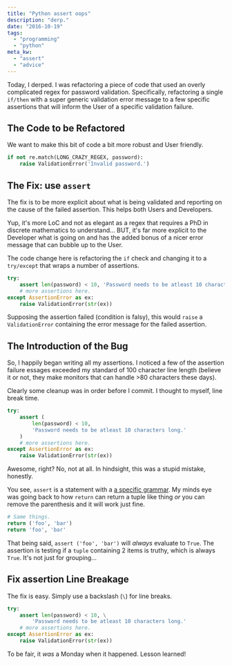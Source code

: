 ```yaml
---
title: "Python assert oops"
description: "derp."
date: "2016-10-19"
tags:
  - "programming"
  - "python"
meta_kw:
  - "assert"
  - "advice"
---
```


Today, I derped. I was refactoring a piece of code that used an overly complicated regex for
password validation. Specifically, refactoring a single `if/then` with a super generic
validation error message to a few specific assertions that will inform the User of a specific
validation failure.

## The Code to be Refactored

We want to make this bit of code a bit more robust and User friendly.

```python
if not re.match(LONG_CRAZY_REGEX, password):
    raise ValidationError('Invalid password.')
```

## The Fix: use `assert`

The fix is to be more explicit about what is being validated and reporting on the cause of the
failed assertion. This helps both Users and Developers.

Yup, it's more LoC and not as elegant as a regex that requires a PhD in discrete mathematics to
understand... BUT, it's far more explicit to the Developer what is going on and has the added
bonus of a nicer error message that can bubble up to the User.

The code change here is refactoring the `if` check and changing it to a `try/except` that wraps
a number of assertions.

```python
try:
    assert len(password) < 10, 'Password needs to be atleast 10 characters long.'
    # more assertions here.
except AssertionError as ex:
    raise ValidationError(str(ex))
```

Supposing the assertion failed (condition is falsy), this would `raise` a `ValidationError`
containing the error message for the failed assertion.

## The Introduction of the Bug

So, I happily began writing all my assertions. I noticed a few of the assertion failure essages
exceeded my standard of 100 character line length (believe it or not, they make monitors that can
handle >80 characters these days).

Clearly some cleanup was in order before I commit. I thought to myself, line break time.

```python
try:
    assert (
        len(password) < 10,
        'Password needs to be atleast 10 characters long.'
    )
    # more assertions here.
except AssertionError as ex:
    raise ValidationError(str(ex))
```

Awesome, right? No, not at all. In hindsight, this was a stupid mistake, honestly. 

You see, `assert` is a statement with a
[a specific grammar](https://docs.python.org/3/reference/simple_stmts.html#assert). My minds eye
was going back to how `return` can return a tuple like thing _or_ you can remove the parenthesis
and it will work just fine.

```python
# Same things.
return ('foo', 'bar')
return 'foo', 'bar'
```

That being said, `assert ('foo', 'bar')` will
*always* evaluate to `True`. The assertion is testing if a `tuple` containing 2 items is truthy,
which is always `True`. It's not just for grouping...

## Fix assertion Line Breakage

The fix is easy. Simply use a backslash (`\`) for line breaks.

```python
try:
    assert len(password) < 10, \
        'Password needs to be atleast 10 characters long.'
    # more assertions here.
except AssertionError as ex:
    raise ValidationError(str(ex))
```

To be fair, it *was* a Monday when it happened. Lesson learned!

